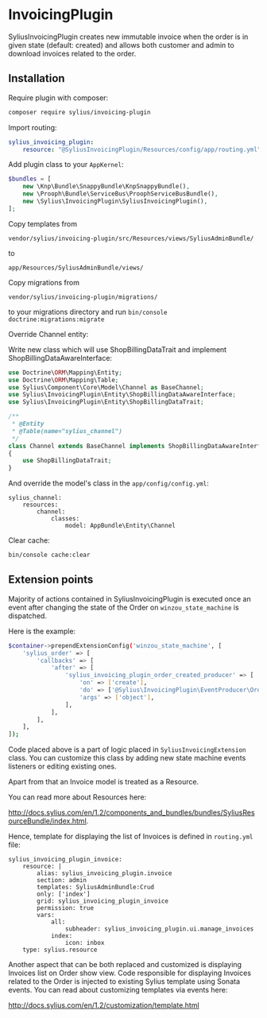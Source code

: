 # InvoicingPlugin

SyliusInvoicingPlugin creates new immutable invoice when the order is in given state (default: created) and allows
both customer and admin to download invoices related to the order.   

## Installation

Require plugin with composer:

```bash
composer require sylius/invoicing-plugin
```

Import routing:

```yaml
sylius_invoicing_plugin:
    resource: "@SyliusInvoicingPlugin/Resources/config/app/routing.yml"
```

Add plugin class to your `AppKernel`:

```php
$bundles = [
    new \Knp\Bundle\SnappyBundle\KnpSnappyBundle(),
    new \Prooph\Bundle\ServiceBus\ProophServiceBusBundle(),
    new \Sylius\InvoicingPlugin\SyliusInvoicingPlugin(),
];
```

Copy templates from

```
vendor/sylius/invoicing-plugin/src/Resources/views/SyliusAdminBundle/
```
to
```
app/Resources/SyliusAdminBundle/views/
```

Copy migrations from

```
vendor/sylius/invoicing-plugin/migrations/
```
to your migrations directory and run `bin/console doctrine:migrations:migrate`

Override Channel entity:

Write new class which will use ShopBillingDataTrait and implement ShopBillingDataAwareInterface:

```php
use Doctrine\ORM\Mapping\Entity;
use Doctrine\ORM\Mapping\Table;
use Sylius\Component\Core\Model\Channel as BaseChannel;
use Sylius\InvoicingPlugin\Entity\ShopBillingDataAwareInterface;
use Sylius\InvoicingPlugin\Entity\ShopBillingDataTrait;

/**
 * @Entity
 * @Table(name="sylius_channel")
 */
class Channel extends BaseChannel implements ShopBillingDataAwareInterface
{
    use ShopBillingDataTrait;
}

```

And override the model's class in the `app/config/config.yml`:

```
sylius_channel:
    resources:
        channel:
            classes:
                model: AppBundle\Entity\Channel
```

Clear cache:

```bash
bin/console cache:clear
```

## Extension points

Majority of actions contained in SyliusInvoicingPlugin is executed once an event after changing the state of
the Order on `winzou_state_machine` is dispatched.

Here is the example:

```bash
$container->prependExtensionConfig('winzou_state_machine', [
    'sylius_order' => [
        'callbacks' => [
            'after' => [
                'sylius_invoicing_plugin_order_created_producer' => [
                    'on' => ['create'],
                    'do' => ['@Sylius\InvoicingPlugin\EventProducer\OrderPlacedProducer', '__invoke'],
                    'args' => ['object'],
                ],
            ],
        ],
    ],
]);
```

Code placed above is a part of logic placed in `SyliusInvoicingExtension` class.
You can customize this class by adding new state machine events listeners or editing existing ones.

Apart from that an Invoice model is treated as a Resource.

You can read more about Resources here:

<http://docs.sylius.com/en/1.2/components_and_bundles/bundles/SyliusResourceBundle/index.html>.

Hence, template for displaying the list of Invoices is defined in `routing.yml` file:

```
sylius_invoicing_plugin_invoice:
    resource: |
        alias: sylius_invoicing_plugin.invoice
        section: admin
        templates: SyliusAdminBundle:Crud
        only: ['index']
        grid: sylius_invoicing_plugin_invoice
        permission: true
        vars:
            all:
                subheader: sylius_invoicing_plugin.ui.manage_invoices
            index:
                icon: inbox
    type: sylius.resource
```

Another aspect that can be both replaced and customized is displaying Invoices list on Order show view.
Code responsible for displaying Invoices related to the Order is injected to existing Sylius template using
Sonata events. You can read about customizing templates via events here:

<http://docs.sylius.com/en/1.2/customization/template.html>
